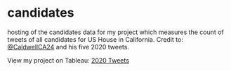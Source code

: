 # candidates
hosting of the candidates data for my project which measures the count of tweets of all candidates for US House in California. 
Credit to: [@CaldwellCA24](https://twitter.com/CaldwellCA24) and his five 2020 tweets.

View my project on Tableau: [2020 Tweets](https://public.tableau.com/views/2020Tweets_15839699239210/Sheet2?:display_count=y&:origin=viz_share_link)